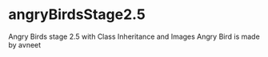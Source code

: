 # angryBirdsStage2.5
Angry Birds stage 2.5 with Class Inheritance and Images
Angry Bird is made by avneet